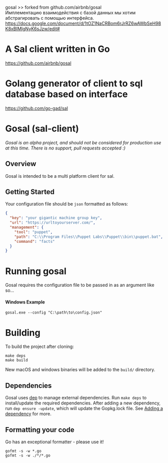 gosal >> forked from github.com/airbnb/gosal  
Имплементацию взаимодействия с базой данных мы хотим абстрагировать с помощью интерфейса.  
https://docs.google.com/document/d/1tOZ1NaCRBom6rJrRZ6wAWbSeH98K8xBIMIgNyK6sJzw/edit#

# A Sal client written in Go  
https://github.com/airbnb/gosal  

# Golang generator of client to sql database based on interface  
https://github.com/go-gad/sal  


# Gosal (sal-client)

*Gosal is an alpha project, and should not be considered for production use at this time.  There is no support, pull requests accepted :)*

## Overview

Gosal is intended to be a multi platform client for sal.

## Getting Started

Your configuration file should be `json` formatted as follows:

```json
{
  "key": "your gigantic machine group key",
  "url": "https://urltoyourserver.com/",
  "management": {
    "tool": "puppet",
    "path": "C:\\Program Files\\Puppet Labs\\Puppet\\bin\\puppet.bat",
    "command": "facts"
  }
}

```
# Running gosal
Gosal requires the configuration file to be passed in as an argument like so...

#### Windows Example
`gosal.exe --config "C:\path\to\config.json"`


# Building

To build the project after cloning:

```
make deps
make build
```

New macOS and windows binaries will be added to the `build/` directory.

## Dependencies

Gosal uses [dep](https://github.com/golang/dep#current-status) to manage external dependencies. Run `make deps` to install/update the required dependencies.
After adding a new dependency, run `dep ensure -update`, which will update the Gopkg.lock file. See [Adding a dependency](https://github.com/golang/dep#adding-a-dependency) for more.

## Formatting your code

Go has an exceptional formatter - please use it!
```
gofmt -s -w *.go
gofmt -s -w ./*/*.go
```
